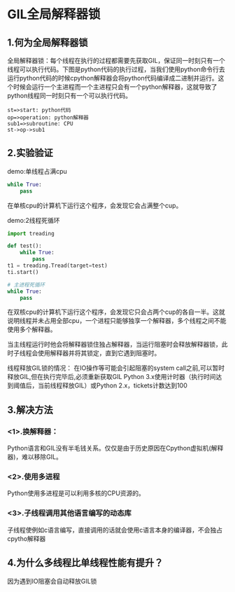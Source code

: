 # GIL全局解释器锁

## 1.何为全局解释器锁

全局解释器锁：每个线程在执行的过程都需要先获取GIL，保证同一时刻只有一个线程可以执行代码。下图是python代码的执行过程，当我们使用python命令行去运行python代码的时候cpython解释器会将python代码编译成二进制并运行。这个时候会运行一个主进程而一个主进程只会有一个python解释器，这就导致了python线程同一时刻只有一个可以执行代码。

```flow
st=>start: python代码
op=>operation: python解释器
sub1=>subroutine: CPU
st->op->sub1
```

## 2.实验验证

demo:单线程占满cpu

```python
while True:
    pass
```

在单核cpu的计算机下运行这个程序，会发现它会占满整个cup。

demo:2线程死循环

```python
import treading

def test():
    while True:
        pass
t1 = treading.Tread(target=test)
ti.start()

# 主进程死循环
while True:
    pass
```

在双核cpu的计算机下运行这个程序，会发现它只会占两个cup的各自一半。这就说明线程并未占用全部cpu，一个进程只能够独享一个解释器，多个线程之间不能使用多个解释器。

当主线程运行时他会将解释器锁住独占解释器，当运行阻塞时会释放解释器锁，此时子线程会使用解释器并将其锁定，直到它遇到阻塞时。

线程释放GIL锁的情况： 在IO操作等可能会引起阻塞的system call之前,可以暂时释放GIL,但在执行完毕后,必须重新获取GIL Python 3.x使用计时器（执行时间达到阈值后，当前线程释放GIL）或Python 2.x，tickets计数达到100



## 3.解决方法

### <1>.换解释器：

Python语言和GIL没有半毛钱关系。仅仅是由于历史原因在Cpython虚拟机(解释器)，难以移除GIL。

### <2>.使用多进程

Python使用多进程是可以利用多核的CPU资源的。

### <3>.子线程调用其他语言编写的动态库

子线程使例如c语言编写，直接调用的话就会使用c语言本身的编译器，不会独占cpytho解释器



## 4.为什么多线程比单线程性能有提升？

因为遇到IO阻塞会自动释放GIL锁

